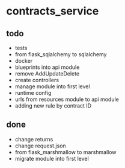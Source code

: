 # contracts_service

## todo
- tests
- from flask_sqlalchemy to sqlalchemy
- docker
- blueprints into api module
- remove AddUpdateDelete
- create controllers
- manage module into first level
- runtime config
- urls from resources module to api module
- adding new rule by contract ID

## done
- change returns
- change request.json
- from flask_marshmallow to marshmallow
- migrate module into first level
